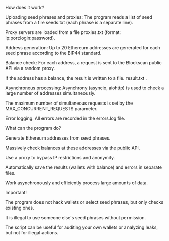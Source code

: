 How does it work?

Uploading seed phrases and proxies:
The program reads a list of seed phrases from a file seeds.txt (each phrase is a separate line).

Proxy servers are loaded from a file proxies.txt (format: ip:port:login:password).

Address generation:
Up to 20 Ethereum addresses are generated for each seed phrase according to the BIP44 standard.

Balance check:
For each address, a request is sent to the Blockscan public API via a random proxy.

If the address has a balance, the result is written to a file. result.txt .

Asynchronous processing:
Asynchrony (asyncio, aiohttp) is used to check a large number of addresses simultaneously.

The maximum number of simultaneous requests is set by the MAX_CONCURRENT_REQUESTS parameter.

Error logging:
All errors are recorded in the errors.log file.

What can the program do?

Generate Ethereum addresses from seed phrases.

Massively check balances at these addresses via the public API.

Use a proxy to bypass IP restrictions and anonymity.

Automatically save the results (wallets with balance) and errors in separate files.

Work asynchronously and efficiently process large amounts of data.

Important!

The program does not hack wallets or select seed phrases, but only checks existing ones.

It is illegal to use someone else's seed phrases without permission.

The script can be useful for auditing your own wallets or analyzing leaks, but not for illegal actions.
